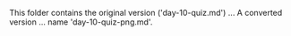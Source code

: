 This folder contains the original version ('day-10-quiz.md') ...
A converted version ... name 'day-10-quiz-png.md'.